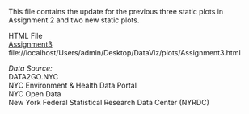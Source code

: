 This file contains the update for the previous three static plots in Assignment 2 and two new static plots.

HTML File \
[Assignment3](file://localhost/Users/admin/Desktop/DataViz/plots/Assignment3.html) \
file://localhost/Users/admin/Desktop/DataViz/plots/Assignment3.html

*Data Source:* \
DATA2GO.NYC \
NYC Environment & Health Data Portal \
NYC Open Data \
New York Federal Statistical Research Data Center (NYRDC)
